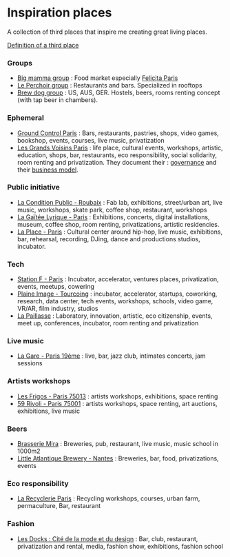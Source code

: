 # Inspiration places

A collection of third places that inspire me creating great living places.

[Definition of a third place](https://en.wikipedia.org/wiki/Third_place)

### Groups

* [Big mamma group](https://www.bigmammagroup.com/fr/accueil) : Food market especially [Felicita Paris](https://www.lafelicita.fr/)
* [Le Perchoir group](https://leperchoir.fr/en/) : Restaurants and bars. Specialized in rooftops
* [Brew dog group](https://www.brewdog.com/) : US, AUS, GER. Hostels, beers, rooms renting concept \(with tap beer in chambers\). 

### Ephemeral

* [Ground Control Paris](https://www.groundcontrolparis.com/) : Bars, restaurants, pastries, shops, video games, bookshop, events, courses, live music, privatization
* [Les Grands Voisins Paris](https://lesgrandsvoisins.org/) : life place, cultural events, workshops, artistic, education, shops, bar, restaurants, eco responsibility, social solidarity, room renting and privatization. They document their : [governance](https://lesgrandsvoisins.org/les-grands-voisins/gouvernance/) and their [business model](https://lesgrandsvoisins.org/les-grands-voisins/le-modele-economique/).

### Public initiative

* [La Condition Public - Roubaix](https://laconditionpublique.com/) : Fab lab, exhibitions, street/urban art, live music, workshops, skate park, coffee shop, restaurant, workshops
* [La Gaïtée Lyrique - Paris](https://gaite-lyrique.net/en) : Exhibitions, concerts, digital installations, museum, coffee shop, room renting, privatizations, artistic residencies. 
* [La Place - Paris](http://laplace.paris/) : Cultural center around hip-hop, live music, exhibitions, bar, rehearsal, recording, DJing, dance and productions studios, incubator. 

### Tech

* [Station F - Paris](https://www.plaine-images.fr/) : Incubator, accelerator, ventures places, privatization, events, meetups, cowering
* [Plaine Image - Tourcoing](https://www.plaine-images.fr/) : incubator, accelerator, startups, coworking, research, data center, tech events, workshops, schools, video game, VR/AR, film industry, studios
* [La Paillasse](https://lapaillasse.org/) : Laboratory, innovation, artistic, eco citizenship, events, meet up, conferences, incubator, room renting and privatization

### Live music

* [La Gare - Paris 19ème](https://www.lesinrocks.com/2017/09/news/une-gare-abandonnee-du-19e-transformee-en-club-de-jazz/) : live, bar, jazz club, intimates concerts, jam sessions

### Artists workshops

* [Les Frigos - Paris 75013](https://www.les-frigos.fr/) : artists workshops, exhibitions, space renting
* [59 Rivoli - Paris 75001](https://www.59rivoli.org/accueil/) : artists workshops, space renting, art auctions, exhibitions, live music

### Beers

* [Brasserie Mira](https://brasseriemira.fr/en/pub) : Breweries, pub, restaurant, live music, music school in 1000m2
* [Little Atlantique Brewery - Nantes](https://little-atlantique-brewery.fr/) : Breweries, bar, food, privatizations, events

### Eco responsibility

* [La Recyclerie Paris](http://www.larecyclerie.com/) : Recycling workshops, courses, urban farm, permaculture, Bar, restaurant

### Fashion

* [Les Docks : Cité de la mode et du design](https://www.citemodedesign.fr/en/) : Bar, club, restaurant, privatization and rental, media, fashion show, exhibitions, fashion school

